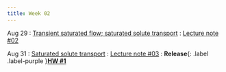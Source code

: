 ```yaml
---
title: Week 02
---
```


Aug 29
: [Transient saturated flow; saturated solute transport](https://guoporousmedialab.github.io/HWRS505-405-2024Fall/lecture/)
  : [Lecture note #02](https://d2l.arizona.edu/d2l/le/content/1506694/Home)

Aug 31
: [Saturated solute transport](https://guoporousmedialab.github.io/HWRS505-405-2024Fall/lecture/)
  : [Lecture note #03](https://d2l.arizona.edu/d2l/le/content/1506694/Home)
: **Release**{: .label .label-purple }[**HW #1**](https://d2l.arizona.edu/d2l/le/content/1506694/Home)
